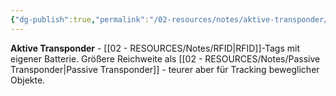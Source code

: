 ```yaml
---
{"dg-publish":true,"permalink":"/02-resources/notes/aktive-transponder/","tags":["rfid/typ","energie/batterie"],"noteIcon":"","updated":"2025-09-05T10:12:28.061+02:00"}
---
```



**Aktive Transponder** - [[02 - RESOURCES/Notes/RFID\|RFID]]-Tags mit eigener Batterie.
Größere Reichweite als [[02 - RESOURCES/Notes/Passive Transponder\|Passive Transponder]] - teurer aber für Tracking beweglicher Objekte.